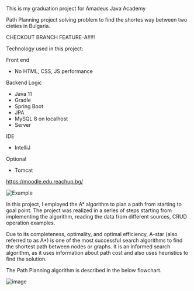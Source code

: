 This is my graduation project for Amadeus Java Academy

Path Planning project solving problem to find the shortes way between two cieties in Bulgaria.

CHECKOUT BRANCH FEATURE-A!!!!!

Technology used in this project:

Front end

* No HTML, CSS, JS performance

Backend Logic

* Java 11
* Gradle
* Spring Boot
* JPA
* MySQL 8 on localhost
* Server

IDE

* IntelliJ

Optional

* Tomcat

https://moodle.edu.reachup.bg/

![Example](https://user-images.githubusercontent.com/109521961/215882157-99755dcb-66fb-41ea-9067-f3b1de2a020c.png)

In this project, I employed the A* algorithm to plan a path from starting to goal point.
The project was realized in a series of steps starting from implementing the algorithm, reading the data from different sources, CRUD operation examples.

Due to its completeness, optimality, and optimal efficiency, A-star (also referred to as A*) is one of the most successful search algorithms to find the shortest path between nodes or graphs. It is an informed search algorithm, as it uses information about path cost and also uses heuristics to find the solution.

The Path Planning algorithm is described in the below flowchart. 


![image](https://user-images.githubusercontent.com/109521961/222676914-2de31969-b89b-4397-aca1-cf513462cbb7.png)

